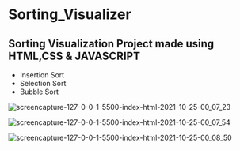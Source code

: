 # Sorting_Visualizer

 ## Sorting Visualization Project made using HTML,CSS & JAVASCRIPT
 
 - Insertion Sort
 - Selection Sort
 - Bubble Sort
 
 ![screencapture-127-0-0-1-5500-index-html-2021-10-25-00_07_23](https://user-images.githubusercontent.com/79849761/138608306-a4796833-65f5-453f-a75c-d99ef4af472c.png)
 

![screencapture-127-0-0-1-5500-index-html-2021-10-25-00_07_54](https://user-images.githubusercontent.com/79849761/138608339-1a76136e-282c-4309-8a5f-33978f77f0ff.png)


![screencapture-127-0-0-1-5500-index-html-2021-10-25-00_08_50](https://user-images.githubusercontent.com/79849761/138608360-42d51345-79c6-4041-b1cd-bc6fedead6cd.png)
